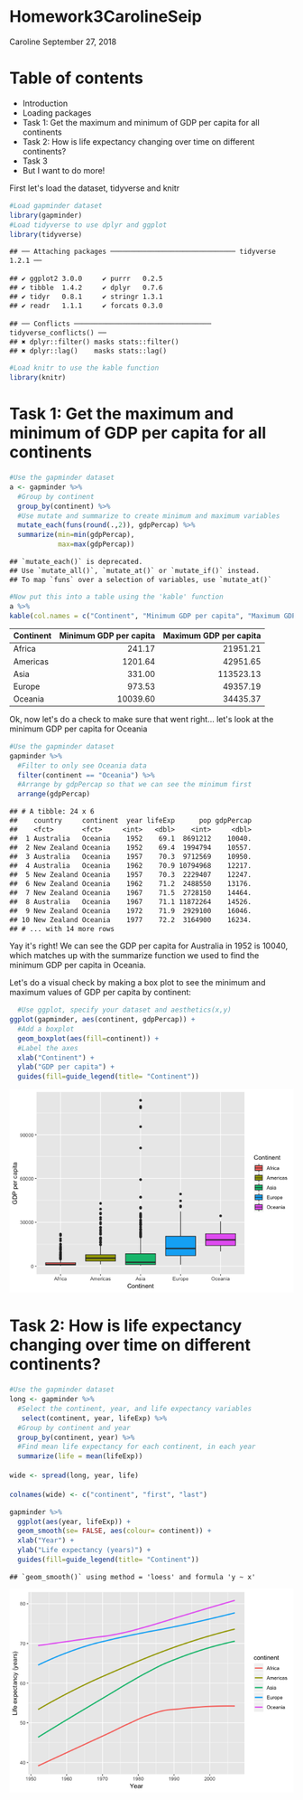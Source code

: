Homework3CarolineSeip
================
Caroline
September 27, 2018

Table of contents
=================

-   Introduction
-   Loading packages
-   Task 1: Get the maximum and minimum of GDP per capita for all continents
-   Task 2: How is life expectancy changing over time on different continents?
-   Task 3
-   But I want to do more!

First let's load the dataset, tidyverse and knitr

``` r
#Load gapminder dataset
library(gapminder)
#Load tidyverse to use dplyr and ggplot
library(tidyverse)
```

    ## ── Attaching packages ─────────────────────────────── tidyverse 1.2.1 ──

    ## ✔ ggplot2 3.0.0     ✔ purrr   0.2.5
    ## ✔ tibble  1.4.2     ✔ dplyr   0.7.6
    ## ✔ tidyr   0.8.1     ✔ stringr 1.3.1
    ## ✔ readr   1.1.1     ✔ forcats 0.3.0

    ## ── Conflicts ────────────────────────────────── tidyverse_conflicts() ──
    ## ✖ dplyr::filter() masks stats::filter()
    ## ✖ dplyr::lag()    masks stats::lag()

``` r
#Load knitr to use the kable function
library(knitr)
```

Task 1: Get the maximum and minimum of GDP per capita for all continents
========================================================================

``` r
#Use the gapminder dataset
a <- gapminder %>% 
  #Group by continent
  group_by(continent) %>%
  #Use mutate and summarize to create minimum and maximum variables
  mutate_each(funs(round(.,2)), gdpPercap) %>% 
  summarize(min=min(gdpPercap),
            max=max(gdpPercap))
```

    ## `mutate_each()` is deprecated.
    ## Use `mutate_all()`, `mutate_at()` or `mutate_if()` instead.
    ## To map `funs` over a selection of variables, use `mutate_at()`

``` r
#Now put this into a table using the 'kable' function
a %>% 
kable(col.names = c("Continent", "Minimum GDP per capita", "Maximum GDP per capita"))
```

| Continent |  Minimum GDP per capita|  Maximum GDP per capita|
|:----------|-----------------------:|-----------------------:|
| Africa    |                  241.17|                21951.21|
| Americas  |                 1201.64|                42951.65|
| Asia      |                  331.00|               113523.13|
| Europe    |                  973.53|                49357.19|
| Oceania   |                10039.60|                34435.37|

Ok, now let's do a check to make sure that went right... let's look at the minimum GDP per capita for Oceania

``` r
#Use the gapminder dataset
gapminder %>% 
  #Filter to only see Oceania data
  filter(continent == "Oceania") %>% 
  #Arrange by gdpPercap so that we can see the minimum first
  arrange(gdpPercap)
```

    ## # A tibble: 24 x 6
    ##    country     continent  year lifeExp      pop gdpPercap
    ##    <fct>       <fct>     <int>   <dbl>    <int>     <dbl>
    ##  1 Australia   Oceania    1952    69.1  8691212    10040.
    ##  2 New Zealand Oceania    1952    69.4  1994794    10557.
    ##  3 Australia   Oceania    1957    70.3  9712569    10950.
    ##  4 Australia   Oceania    1962    70.9 10794968    12217.
    ##  5 New Zealand Oceania    1957    70.3  2229407    12247.
    ##  6 New Zealand Oceania    1962    71.2  2488550    13176.
    ##  7 New Zealand Oceania    1967    71.5  2728150    14464.
    ##  8 Australia   Oceania    1967    71.1 11872264    14526.
    ##  9 New Zealand Oceania    1972    71.9  2929100    16046.
    ## 10 New Zealand Oceania    1977    72.2  3164900    16234.
    ## # ... with 14 more rows

Yay it's right! We can see the GDP per capita for Australia in 1952 is 10040, which matches up with the summarize function we used to find the minimum GDP per capita in Oceania.

Let's do a visual check by making a box plot to see the minimum and maximum values of GDP per capita by continent:

``` r
  #Use ggplot, specify your dataset and aesthetics(x,y)
ggplot(gapminder, aes(continent, gdpPercap)) +
  #Add a boxplot
  geom_boxplot(aes(fill=continent)) +
  #Label the axes
  xlab("Continent") +
  ylab("GDP per capita") +
  guides(fill=guide_legend(title= "Continent"))
```

![](Homework3CarolineSeip_files/figure-markdown_github/unnamed-chunk-4-1.png)

Task 2: How is life expectancy changing over time on different continents?
==========================================================================

``` r
#Use the gapminder dataset
long <- gapminder %>% 
  #Select the continent, year, and life expectancy variables
   select(continent, year, lifeExp) %>% 
  #Group by continent and year
  group_by(continent, year) %>% 
  #Find mean life expectancy for each continent, in each year
  summarize(life = mean(lifeExp))

wide <- spread(long, year, life)

colnames(wide) <- c("continent", "first", "last")
```

``` r
gapminder %>%
  ggplot(aes(year, lifeExp)) +
  geom_smooth(se= FALSE, aes(colour= continent)) +
  xlab("Year") +
  ylab("Life expectancy (years)") +
  guides(fill=guide_legend(title= "Continent"))
```

    ## `geom_smooth()` using method = 'loess' and formula 'y ~ x'

![](Homework3CarolineSeip_files/figure-markdown_github/unnamed-chunk-6-1.png)
